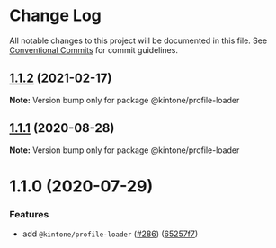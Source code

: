 # Change Log

All notable changes to this project will be documented in this file.
See [Conventional Commits](https://conventionalcommits.org) for commit guidelines.

## [1.1.2](https://github.com/kintone/js-sdk/compare/@kintone/profile-loader@1.1.1...@kintone/profile-loader@1.1.2) (2021-02-17)

**Note:** Version bump only for package @kintone/profile-loader





## [1.1.1](https://github.com/kintone/js-sdk/compare/@kintone/profile-loader@1.1.0...@kintone/profile-loader@1.1.1) (2020-08-28)

**Note:** Version bump only for package @kintone/profile-loader





# 1.1.0 (2020-07-29)


### Features

* add `@kintone/profile-loader` ([#286](https://github.com/kintone/js-sdk/issues/286)) ([65257f7](https://github.com/kintone/js-sdk/commit/65257f74d0fce0733f78608a1b8755ea68a8dba8))
